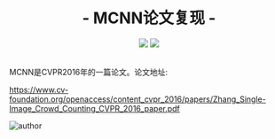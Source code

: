 <h1 align="center">- MCNN论文复现 -</h1>

<p align="center">
<img src="https://img.shields.io/badge/version-2020.07.27-green.svg?longCache=true&style=for-the-badge">
<img src="https://img.shields.io/badge/license-GPL%20(%3E%3D%202)-blue.svg?longCache=true&style=for-the-badge">
</p>


<br/>
MCNN是CVPR2016年的一篇论文。论文地址:

<font color='gray'>https://www.cv-foundation.org/openaccess/content_cvpr_2016/papers/Zhang_Single-Image_Crowd_Counting_CVPR_2016_paper.pdf</font>



![author](D:\git\MCNN_paddlepaddle\src\author.png)